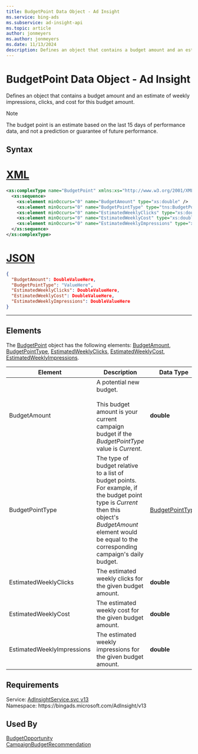 ```yaml
---
title: BudgetPoint Data Object - Ad Insight
ms.service: bing-ads
ms.subservice: ad-insight-api
ms.topic: article
author: jonmeyers
ms.author: jonmeyers
ms.date: 11/13/2024
description: Defines an object that contains a budget amount and an estimate of weekly impressions, clicks, and cost for this budget amount.
---
```

# BudgetPoint Data Object - Ad Insight
Defines an object that contains a budget amount and an estimate of weekly impressions, clicks, and cost for this budget amount.

> [!NOTE]
> The budget point is an estimate based on the last 15 days of performance data, and not a prediction or guarantee of future performance.

## Syntax

# [XML](#tab/xml)

```xml
<xs:complexType name="BudgetPoint" xmlns:xs="http://www.w3.org/2001/XMLSchema">
  <xs:sequence>
    <xs:element minOccurs="0" name="BudgetAmount" type="xs:double" />
    <xs:element minOccurs="0" name="BudgetPointType" type="tns:BudgetPointType" />
    <xs:element minOccurs="0" name="EstimatedWeeklyClicks" type="xs:double" />
    <xs:element minOccurs="0" name="EstimatedWeeklyCost" type="xs:double" />
    <xs:element minOccurs="0" name="EstimatedWeeklyImpressions" type="xs:double" />
  </xs:sequence>
</xs:complexType>
```

# [JSON](#tab/json)

```json
{
  "BudgetAmount": DoubleValueHere,
  "BudgetPointType": "ValueHere",
  "EstimatedWeeklyClicks": DoubleValueHere,
  "EstimatedWeeklyCost": DoubleValueHere,
  "EstimatedWeeklyImpressions": DoubleValueHere
}
```

-----

## <a name="elements"></a>Elements

The [BudgetPoint](budgetpoint.md) object has the following elements: [BudgetAmount](#budgetamount), [BudgetPointType](#budgetpointtype), [EstimatedWeeklyClicks](#estimatedweeklyclicks), [EstimatedWeeklyCost](#estimatedweeklycost), [EstimatedWeeklyImpressions](#estimatedweeklyimpressions).

|Element|Description|Data Type|
|-----------|---------------|-------------|
|<a name="budgetamount"></a>BudgetAmount|A potential new budget.<br/><br/>This budget amount is your current campaign budget if the *BudgetPointType* value is *Current*.|**double**|
|<a name="budgetpointtype"></a>BudgetPointType|The type of budget relative to a list of budget points. For example, if the budget point type is *Current* then this object's *BudgetAmount* element would be equal to the corresponding campaign's daily budget.|[BudgetPointType](budgetpointtype.md)|
|<a name="estimatedweeklyclicks"></a>EstimatedWeeklyClicks|The estimated weekly  clicks for the given budget amount.|**double**|
|<a name="estimatedweeklycost"></a>EstimatedWeeklyCost|The estimated weekly cost for the given budget amount.|**double**|
|<a name="estimatedweeklyimpressions"></a>EstimatedWeeklyImpressions|The estimated weekly impressions for the given budget amount.|**double**|

## Requirements
Service: [AdInsightService.svc v13](https://adinsight.api.bingads.microsoft.com/Api/Advertiser/AdInsight/v13/AdInsightService.svc)  
Namespace: https\://bingads.microsoft.com/AdInsight/v13  

## Used By
[BudgetOpportunity](budgetopportunity.md)  
[CampaignBudgetRecommendation](campaignbudgetrecommendation.md)  
